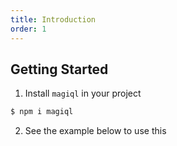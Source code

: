 ```yaml
---
title: Introduction
order: 1
---
```


## Getting Started

1. Install `magiql` in your project

```bash
$ npm i magiql
```

2. See the example below to use this

 <code src='../docs/demos/simple-pokemon.tsx' compact />
